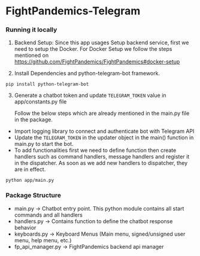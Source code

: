 # FightPandemics-Telegram


### Running it locally 
1. Backend Setup: Since this app usages Setup backend service, first we need to setup the Docker.
For Docker Setup we follow the steps mentioned on 
https://github.com/FightPandemics/FightPandemics#docker-setup

2. Install Dependencies and python-telegram-bot framework.

```{bash}
pip install python-telegram-bot
```
3. Generate a chatbot token  and update `TELEGRAM_TOKEN` value in app/constants.py file 
   
   Follow the below steps which are already mentioned in the main.py file in the package.
 - Import logging library to connect and authenticate bot with Telegram API
 - Update the `TELEGRAM_TOKEN` in the updater object in the main() function in main.py to start the bot.
 - To add functionalities first we need to define function then create handlers such as command handlers, message handlers and register it in the dispatcher. 
 As soon as we add new handlers to dispatcher, they are in effect.

```{bash}
python app/main.py
 ```
 
### Package Structure 

- main.py -> Chatbot entry point. This python module contains all start commands and all handlers
- handlers.py -> Contains function to define the chatbot response behavior 
- keyboards.py -> Keyboard Menus (Main menu, signed/unsigned user menu, help menu, etc.)
- fp_api_manager.py -> FightPandemics backend api manager
 
 